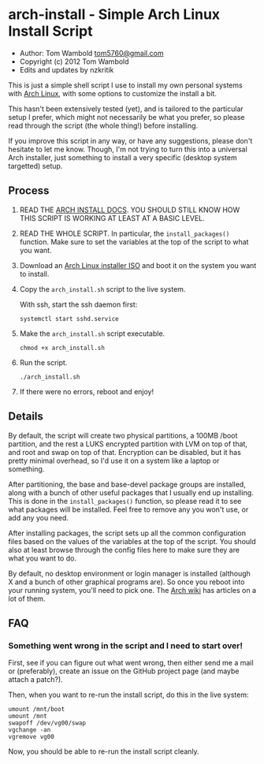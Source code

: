 arch-install - Simple Arch Linux Install Script
===============================================

 * Author: Tom Wambold <tom5760@gmail.com>
 * Copyright (c) 2012 Tom Wambold
 * Edits and updates by nzkritik

This is just a simple shell script I use to install my own personal systems
with [Arch Linux][arch], with some options to customize the install a bit.

This hasn't been extensively tested (yet), and is tailored to the particular
setup I prefer, which might not necessarily be what you prefer, so please
read through the script (the whole thing!) before installing.

[arch]: https://www.archlinux.org/

If you improve this script in any way, or have any suggestions, please don't
hesitate to let me know.  Though, I'm not trying to turn this into a universal
Arch installer, just something to install a very specific (desktop system
targetted) setup.

Process
-------

 1. READ THE [ARCH INSTALL DOCS][docs].  YOU SHOULD STILL KNOW HOW THIS SCRIPT
    IS WORKING AT LEAST AT A BASIC LEVEL.

 2. READ THE WHOLE SCRIPT.  In particular, the `install_packages()`
    function.  Make sure to set the variables at the top of the script to what
    you want.

 3. Download an [Arch Linux installer ISO][iso] and boot it on the system you
    want to install.
    
 4. Copy the `arch_install.sh` script to the live system.

    With ssh, start the ssh daemon first:

        systemctl start sshd.service

 5. Make the `arch_install.sh` script executable.

        chmod +x arch_install.sh

 6. Run the script.

        ./arch_install.sh

 7. If there were no errors, reboot and enjoy!

[docs]: https://wiki.archlinux.org/index.php/Official_Arch_Linux_Install_Guide
[iso]: https://www.archlinux.org/download/

Details
-------

By default, the script will create two physical partitions, a 100MB /boot
partition, and the rest a LUKS encrypted partition with LVM on top of that, and
root and swap on top of that.  Encryption can be disabled, but it has pretty
minimal overhead, so I'd use it on a system like a laptop or something.

After partitioning, the base and base-devel package groups are installed, along
with a bunch of other useful packages that I usually end up installing.  This
is done in the `install_packages()` function, so please read it to see what
packages will be installed.  Feel free to remove any you won't use, or add any
you need.

After installing packages, the script sets up all the common configuration
files based on the values of the variables at the top of the script.  You
should also at least browse through the config files here to make sure they are
what you want to do.

By default, no desktop environment or login manager is installed (although X
and a bunch of other graphical programs are).  So once you reboot into your
running system, you'll need to pick one.  The [Arch wiki][de-wiki] has articles
on a lot of them.

[de-wiki]: https://wiki.archlinux.org/index.php/Category:Desktop_environments

FAQ
---

### Something went wrong in the script and I need to start over!

First, see if you can figure out what went wrong, then either send me a mail or
(preferably), create an issue on the GitHub project page (and maybe attach a
patch?).

Then, when you want to re-run the install script, do this in the live system:

    umount /mnt/boot
    umount /mnt
    swapoff /dev/vg00/swap
    vgchange -an
    vgremove vg00

Now, you should be able to re-run the install script cleanly.

